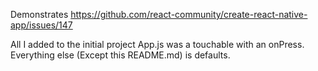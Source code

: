 Demonstrates https://github.com/react-community/create-react-native-app/issues/147

All I added to the initial project App.js was a touchable with an onPress.  Everything else (Except this README.md) is defaults.
